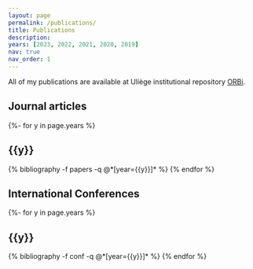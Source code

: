 ```yaml
---
layout: page
permalink: /publications/
title: Publications
description: 
years: [2023, 2022, 2021, 2020, 2019]
nav: true
nav_order: 1
---
```


All of my publications are available at Uliège institutional repository [ORBi](https://orbi.uliege.be/profile?uid=p179634).

## Journal articles
<!-- _pages/publications.md -->
<div class="publications">
{%- for y in page.years %}
  <h2 class="year">{{y}}</h2>
  {% bibliography -f papers -q @*[year={{y}}]* %}
{% endfor %}

</div>

## International Conferences
<!-- _pages/publications.md -->
<div class="publications">
{%- for y in page.years %}
  <h2 class="year">{{y}}</h2>
  {% bibliography -f conf -q @*[year={{y}}]* %}
{% endfor %}

</div>
